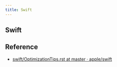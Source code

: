 ```yaml
---
title: Swift
---
```


## Swift


## Reference
* [swift/OptimizationTips.rst at master · apple/swift](https://github.com/apple/swift/blob/master/docs/OptimizationTips.rst)
